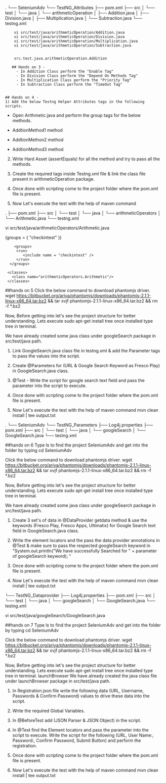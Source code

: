 .
└── SeleniumAdv
    └── TestNG_Attributes
        ├── pom.xml
        ├── src
        │   └── test
        │       └── java
        │           └── arithmeticOperation
        │               ├── Addition.java
        │               ├── Division.java
        │               ├── Multiplication.java
        │               └── Subtraction.java
        └── testng.xml

        
        vi src/test/java/arithmeticOperation/Addition.java
        vi src/test/java/arithmeticOperation/Division.java
        vi src/test/java/arithmeticOperation/Multiplication.java
        vi src/test/java/arithmeticOperation/Subtraction.java


        src.test.java.arithmeticOperation.Addition

       ## Hands on 3 - 
         - In Addition Class perform the "Enable Tag"
         - In Division Class perform the "Depend On Methods Tag"
         - In Multiplication Class perform the "Priority Tag"
         - In Subtraction Class perform the "TimeOut Tag"
		 
		 
	## Hands on 4 - 
	1) Add the below Testng Helper Attributes tags in the following scripts.

 - Open Arithmetic.java and perform the group tags for the below methods.

 - AddtionMethod1 method
 - AddtionMethon2 method
 - AddtionMethod3 method
2) Write Hard Asset (assertEquals) for all the method and try to pass all the methods.

3) Create the required tags inside Testng.xml file & link the class file present in arithmeticOperation package.

4) Once done with scripting come to the project folder where the pom.xml file is present.

5) Now Let's execute the test with the help of maven command


.
├── pom.xml
├── src
│   └── test
│       └── java
│           └── arithmeticOperators
│               └── Arithmetic.java
└── testng.xml

vi src/test/java/arithmeticOperators/Arithmetic.java

(groups = { "checkintest" })

<!DOCTYPE suite SYSTEM "http://testng.org/testng-1.0.dtd">	

<suite thread-count="1" verbose="1" name="Gmail Suite" annotations="JDK" parallel="tests">
         
  <test name="flipkart">

        <groups>
         <run>
            <include name = "checkintest" />
         </run>
      </groups>

	 <classes>
	   <class name="arithmeticOperators.Arithmetic"/>
	 </classes>
   </test>
</suite>

##hands on 5
Click the below command to download phantomjs driver. wget https://bitbucket.org/ariya/phantomjs/downloads/phantomjs-2.1.1-linux-x86_64.tar.bz2 && tar xvjf phantomjs-2.1.1-linux-x86_64.tar.bz2 && rm -f *.bz2

Now, Before getting into let's see the project structure for better understanding. Lets execute sudo apt-get install tree once installed type tree in terminal.

We have already created some java class under googleSearch package in src/test/java path.

1) Link GoogleSearch.java class file in testng.xml & add the Parameter tags to pass the values into the script.

2) Create @Parameters for (URL & Google Search Keyword as Fresco Play) in GoogleSearch.java class.

3) @Test - Write the script for google search text field and pass the parameter into the script to execute.

4) Once done with scripting come to the project folder where the pom.xml file is present.

5) Now Let's execute the test with the help of maven command mvn clean install | tee output.txt





.
└── SeleniumAdv
    └── TestNG_Parameters
        ├── Log4j.properties
        ├── pom.xml
        ├── src
        │   └── test
        │       └── java
        │           └── googleSearch
        │               └── GoogleSearch.java
        └── testng.xml




<!DOCTYPE suite SYSTEM "http://testng.org/testng-1.0.dtd">	

<suite thread-count="1" verbose="1" name="Gmail Suite" annotations="JDK" parallel="tests">
          <test name="Parameter Test three">
        <!-- Overriding suite level parameter -->
        <parameter name="suite-param" value="https://www.google.com/" />
        <!-- Test specific parameter -->
        <parameter name="test-three-param" value="Fresco Play" />
        <classes>
            <class name="googleSearch.GoogleSearch">
            </class>
        </classes>
    </test>
</suite>

##hands on 6
Type ls to find the project SeleniumAdv and get into the folder by typing cd SeleniumAdv

Click the below command to download phantomjs driver. wget https://bitbucket.org/ariya/phantomjs/downloads/phantomjs-2.1.1-linux-x86_64.tar.bz2 && tar xvjf phantomjs-2.1.1-linux-x86_64.tar.bz2 && rm -f *.bz2

Now, Before getting into let's see the project structure for better understanding. Lets execute sudo apt-get install tree once installed type tree in terminal.

We have already created some java class under googleSearch package in src/test/java path.

1) Create 3 set's of data in @DataProvider getdata method & use the keywords (Fresco Play, Fresco Apps, Ultimatix) for Google Search text field in GoogleSearch.java class.

2) Write the element locators and the pass the data provider annotations in @Test & make sure to pass the respected googleSearch keyword in "System.out.println("We have successfully Searched for " + parameter of googleSearch keyword); "

3) Once done with scripting come to the project folder where the pom.xml file is present.

4) Now Let's execute the test with the help of maven command mvn clean install | tee output.txt



└── TestNG_Dataprovider
    ├── Log4j.properties
    ├── pom.xml
    ├── src
    │   └── test
    │       └── java
    │           └── googleSearch
    │               └── GoogleSearch.java
    └── testng.xml

   vi src/test/java/googleSearch/GoogleSearch.java



##hands on 7
Type ls to find the project SeleniumAdv and get into the folder by typing cd SeleniumAdv

Click the below command to download phantomjs driver. wget https://bitbucket.org/ariya/phantomjs/downloads/phantomjs-2.1.1-linux-x86_64.tar.bz2 && tar xvjf phantomjs-2.1.1-linux-x86_64.tar.bz2 && rm -f *.bz2

Now, Before getting into let's see the project structure for better understanding. Lets execute sudo apt-get install tree once installed type tree in terminal. launchBrowser We have already created the java class file under launchBrowser package in src/test/java path.

1) In Registration.json file write the following data (URL, Username, Passwords & Confirm Password) values to drive these data into the script.

2) Write the required Global Variables.

3) In @BeforeTest add (JSON Parser & JSON Object) in the script.

4) In @Test find the Element locators and pass the parameter into the script to execute. Write the script for the following (URL, User Name:, Password:, Confirm Password, Submit Button) and perform the registration.

5) Once done with scripting come to the project folder where the pom.xml file is present.

6) Now Let's execute the test with the help of maven command mvn clean install | tee output.txt


